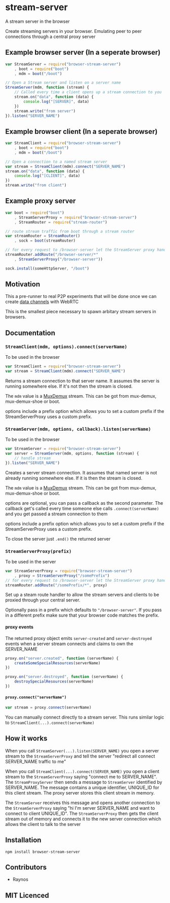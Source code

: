 # stream-server

A stream server in the browser

Create streaming servers in your browser. Emulating peer to peer connections through a central proxy server

## Example browser server (In a seperate browser)

``` js
var StreamServer = require("browser-stream-server")
    , boot = require("boot")
    , mdm = boot("/boot")

// Open a Stream server and listen on a server name
StreamServer(mdm, function (stream) {
    // Called every time a client opens up a stream connection to you
    stream.on("data", function (data) {
        console.log("[SERVER]", data)
    })
    stream.write("from server")
}).listen("SERVER_NAME")
```

## Example browser client (In a seperate browser)

``` js
var StreamClient = require("browser-stream-server")
    , boot = require("boot")
    , mdm = boot("/boot")

// Open a connection to a named stream server
var stream = StreamClient(mdm).connect("SERVER_NAME")
stream.on("data", function (data) {
    console.log("[CLIENT]", data)
})
stream.write("from client")
```

## Example proxy server

``` js
var boot = require("boot")
    , StreamServerProxy = require("browser-stream-server")
    , StreamRouter = require("stream-router")

// route stream traffic from boot through a stream router
var streamRouter = StreamRouter()
    , sock = boot(streamRouter)

// for every request to /browser-server let the StreamServer proxy handle it
streamRouter.addRoute("/browser-server/*"
    , StreamServerProxy("/browser-server"))

sock.install(someHttpServer, "/boot")
```

## Motivation

This a pre-runner to real P2P experiments that will be done once we can create [data channels][3] with WebRTC

This is the smallest piece necessary to spawn arbitary stream servers in browsers.

## Documentation

### `StreamClient(mdm, options).connect(serverName)`

To be used in the browser

``` js
var StreamClient = require("browser-stream-server")
var stream = StreamClient(mdm).connect("SERVER_NAME")
```

Returns a stream connection to that server name. It assumes the server is running somewhere else. If it's not then the stream is closed.

The `mdm` value is a [MuxDemux][4] stream. This can be got from mux-demux, mux-demux-shoe or boot.

options include a prefix option which allows you to set a custom prefix if the StreamServerProxy uses a custom prefix.

### `StreamServer(mdm, options, callback).listen(serverName)`

To be used in the browser

``` js
var StreamServer = require("browser-stream-server")
var server = StreamServer(mdm, options, function (stream) {
    // handle stream
}).listen("SERVER_NAME")
```

Creates a server stream connection. It assumes that named server is not already running somewhere else. If it is then the stream is closed.

The `mdm` value is a [MuxDemux][4] stream. This can be got from mux-demux, mux-demux-shoe or boot.

options are optional, you can pass a callback as the second parameter. The callback get's called every time someone else calls `.connect(serverName)` and you get passed a stream connection to them

options include a prefix option which allows you to set a custom prefix if the StreamServerProxy uses a custom prefix.

To close the server just `.end()` the returned server

### `StreamServerProxy(prefix)`

To be used in the server

``` js
var StreamServerProxy = require("browser-stream-server")
    , proxy = StreamServerProxy("/somePrefix")
// for every request to /browser-server let the StreamServer proxy handle it
streamRouter.addRoute("/somePrefix/*", proxy)
```

Set up a steam route handler to allow the stream servers and clients to be proxied through your central server.

Optionally pass in a prefix which defaults to `"/browser-server"`. If you pass in a different prefix make sure that your browser code matches the prefix.

#### proxy events

The returned proxy object emits `server-created` and `server-destroyed` events when a server stream connects and claims to own the SERVER_NAME

``` js
proxy.on("server.created", function (serverName) {
    createSomeSpecialResources(serverName)
})

proxy.on("server.destroyed", function (serverName) {
    destroySpecialResources(serverName)
})
```

#### `proxy.connect("serverName")`

``` js
var stream = proxy.connect(serverName)
```

You can manually connect directly to a stream server. This runs similar logic to `StreamClient(...).connect(serverName)`

## How it works

When you call `StreamServer(...).listen(SERVER_NAME)` you open a server stream to the `StreamServerProxy` and tell the server "redirect all connect SERVER_NAME traffic to me"

When you call `StreamClient(...).connect(SERVER_NAME)` you open a client stream to the `StreamServerProxy` saying "connect me to SERVER_NAME". The `StreamProxyServer` then sends a message to `StreamServer` identified by SERVER_NAME. The message contains a unique identifier, UNIQUE_ID for this client stream. The proxy server stores this client stream in memory.

The `StreamServer` receives this message and opens another connection to the `StreamServerProxy` saying "hi I'm server SERVER_NAME and want to connect to client UNIQUE_ID". The `StreamServerProxy` then gets the client stream out of memory and connects it to the new server connection which allows the client to talk to the server

## Installation

`npm install browser-stream-server`

## Contributors

 - Raynos

## MIT Licenced

  [1]: https://secure.travis-ci.org/Raynos/browser-stream-server.png
  [2]: http://travis-ci.org/Raynos/browser-stream-server
  [3]: http://dev.w3.org/2011/webrtc/editor/webrtc.html#widl-RTCPeerConnection-createDataChannel-DataChannel-DOMString-label-DataChannelInit-dataChannelDict
  [4]: https://github.com/dominictarr/mux-demux#muxdemuxoptions